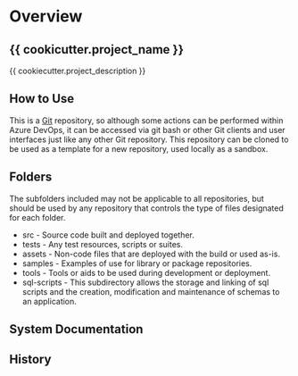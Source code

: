 # Overview
## {{ cookicutter.project_name }}

{{ cookiecutter.project_description }}

## How to Use
This is a [Git](https://git-scm.com/) repository, so although some actions can be performed within Azure DevOps, it can be accessed via git bash or other Git clients and user interfaces just like any other Git repository.  This repository can be cloned to be used as a template for a new repository, used locally as a sandbox.


## Folders
The subfolders included may not be applicable to all repositories, but should be used by any repository that controls the type of files designated for each folder.
- src - Source code built and deployed together.
- tests - Any test resources, scripts or suites.
- assets - Non-code files that are deployed with the build or used as-is.
- samples - Examples of use for library or package repositories.
- tools - Tools or aids to be used during development or deployment.
- sql-scripts - This subdirectory allows the storage and linking of sql scripts and the creation, modification and maintenance of schemas to an application.

## System Documentation


## History

